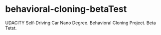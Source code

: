 # behavioral-cloning-betaTest
UDACITY Self-Driving Car Nano Degree. Behavioral Cloning Project. Beta Tetst.
